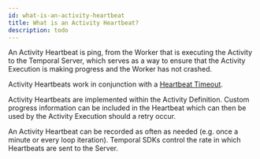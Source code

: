 ```yaml
---
id: what-is-an-activity-heartbeat
title: What is an Activity Heartbeat?
description: todo
---
```


An Activity Heartbeat is ping, from the Worker that is executing the Activity to the Temporal Server, which serves as a way to ensure that the Activity Execution is making progress and the Worker has not crashed.

Activity Heartbeats work in conjunction with a [Heartbeat Timeout](/docs/content/what-is-a-heartbeat-timeout).

Activity Heartbeats are implemented within the Activity Definition.
Custom progress information can be included in the Heartbeat which can then be used by the Activity Execution should a retry occur.

An Activity Heartbeat can be recorded as often as needed (e.g. once a minute or every loop iteration).
Temporal SDKs control the rate in which Heartbeats are sent to the Server.

